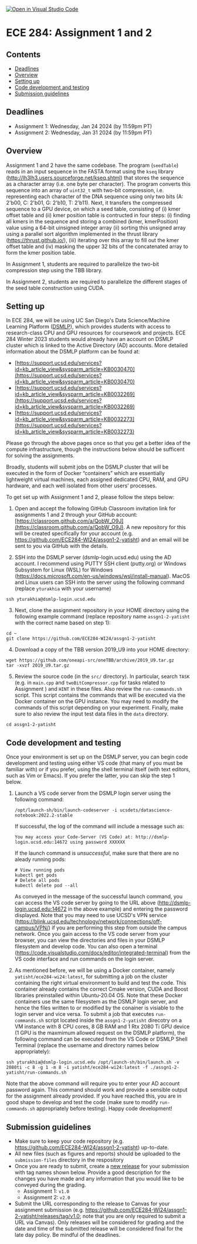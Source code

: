 [![Open in Visual Studio Code](https://classroom.github.com/assets/open-in-vscode-718a45dd9cf7e7f842a935f5ebbe5719a5e09af4491e668f4dbf3b35d5cca122.svg)](https://classroom.github.com/online_ide?assignment_repo_id=13475592&assignment_repo_type=AssignmentRepo)
# ECE 284: Assignment 1 and 2

## Contents
* [Deadlines](#deadlines)
* [Overview](#overview)
* [Setting up](#setting-up)
* [Code development and testing](#code-development-and-testing)
* [Submission guidelines](#submission-guidelines)

## Deadlines
- Assignment 1: Wednesday, Jan 24 2024 (by 11:59pm PT)
- Assignment 2: Wednesday, Jan 31 2024 (by 11:59pm PT)

## Overview

Assignment 1 and 2 have the same codebase. The program (`seedTable`) reads in an input sequence in the FASTA format using the `kseq` library (http://lh3lh3.users.sourceforge.net/kseq.shtml) that stores the sequence as a character array (i.e. one byte per character). The program converts this sequence into an array of `uint32_t` with two-bit compression, i.e. representing each character of the DNA sequence using only two bits (A: 2'b00, C: 2'b01, G: 2'b10, T: 2'b11). Next, it transfers the compressed sequence to a GPU device, on which a seed table, consisting of (i) kmer offset table and (ii) kmer position table is contructed in four steps: (i) finding all kmers in the sequence and storing a combined (kmer, kmerPosition) value using a 64-bit uinsigned integer array (ii) sorting this unsigned array using a parallel sort algorithm implemented in the thrust library (https://thrust.github.io/), (iii) iterating over this array to fill out the kmer offset table and (iv) masking the upper 32 bits of the concatenated array to form the kmer position table.

In Assignment 1, students are required to parallelize the two-bit compression step using the TBB library.

In Assignment 2, students are required to parallelize the different stages of the seed table construction using CUDA.

## Setting up

In ECE 284, we will be using UC San Diego's Data Science/Machine Learning Platform ([DSMLP](https://blink.ucsd.edu/faculty/instruction/tech-guide/dsmlp/index.html)), which provides students with access to research-class CPU and GPU resources for coursework and projects. ECE 284 Winter 2023 students would already have an account on DSMLP cluster which is linked to the Active Directory (AD) accounts. More detailed information about the DSMLP platform can be found at: 
* [https://support.ucsd.edu/services?id=kb_article_view&sysparm_article=KB0030470](https://support.ucsd.edu/services?id=kb_article_view&sysparm_article=KB0030470)
* [https://support.ucsd.edu/services?id=kb_article_view&sysparm_article=KB0032269](https://support.ucsd.edu/services?id=kb_article_view&sysparm_article=KB0032269)
* [https://support.ucsd.edu/services?id=kb_article_view&sysparm_article=KB0032273](https://support.ucsd.edu/services?id=kb_article_view&sysparm_article=KB0032273)
  
Please go through the above pages once so that you get a better idea of the compute infrastructure, though the instructions below should be sufficent for solving the assignments.

Broadly, students will submit jobs on the DSMLP cluster that will be executed in the form of Docker “containers” which are essentially lightweight virtual machines, each assigned dedicated CPU, RAM, and GPU hardware, and each well isolated from other users’ processes.

To get set up with Assignment 1 and 2, please follow the steps below:

1. Open and accept the following GitHub Classroom invitation link for assignments 1 and 2 through your GitHub account: [https://classroom.github.com/a/QobW_O9J](https://classroom.github.com/a/QobW_O9J). A new repository for this will be created specifically for your account (e.g. https://github.com/ECE284-WI24/assgn1-2-yatisht) and an email will be sent to you via GitHub with the details.

2. SSH into the DSMLP server (dsmlp-login.ucsd.edu) using the AD account. I recommend using PUTTY SSH client (putty.org) or Windows Subsystem for Linux (WSL) for Windows (https://docs.microsoft.com/en-us/windows/wsl/install-manual). MacOS and Linux users can SSH into the server using the following command (replace `yturakhia` with your username)

```
ssh yturakhia@dsmlp-login.ucsd.edu
```

3. Next, clone the assignment repository in your HOME directory using the following example command (replace repository name `assgn1-2-yatisht` with the correct name based on step 1):
```
cd ~
git clone https://github.com/ECE284-WI24/assgn1-2-yatisht
```

4. Download a copy of the TBB version 2019_U9 into your HOME directory:

```
wget https://github.com/oneapi-src/oneTBB/archive/2019_U9.tar.gz
tar -xvzf 2019_U9.tar.gz
```

5. Review the source code (in the `src/` directory). In particular, search `TASK` (e.g. in `main.cpp` and `twoBitCompressor.cpp` for tasks related to Assignment ) and `HINT` in these files. Also review the `run-commands.sh` script. This script contains the commands that will be executed via the Docker container on the GPU instance. You may need to modify the commands of this script depending on your experiment. Finally, make sure to also review the input test data files in the `data` directory.
```
cd assgn1-2-yatisht
```

## Code development and testing

Once your environment is set up on the DSMLP server, you can begin code development and testing using either VS code (that many of you must be familiar with) or if you prefer, using the shell terminal itself (with text editors, such as Vim or Emacs). If you prefer the latter, you can skip the step 1 below.

1. Launch a VS code server from the DSMLP login server using the following command:
   ```
   /opt/launch-sh/bin/launch-codeserver -i ucsdets/datascience-notebook:2022.2-stable
   ```
   If successful, the log of the command will include a message such as:
   ```
   You may access your Code-Server (VS Code) at: http://dsmlp-login.ucsd.edu:14672 using password XXXXXX
   ```
   If the launch command is *unsuccessful*, make sure that there are no aleady running pods:
   ```
   # View running pods
   kubectl get pods
   # Delete all pods
   kubectl delete pod --all
   ```
   As conveyed in the message of the successful launch command, you can access the VS code server by going to the URL above (http://dsmlp-login.ucsd.edu:14672 in the above example) and entering the password displayed. Note that you may need to use UCSD's VPN service (https://blink.ucsd.edu/technology/network/connections/off-campus/VPN/) if you are performing this step from outside the campus network. Once you gain access to the VS code server from your browser, you can view the directories and files in your DSMLP filesystem and develop code. You can also open a terminal (https://code.visualstudio.com/docs/editor/integrated-terminal) from the VS code interface and run commands on the login server.

2. As mentioned before, we will be using a Docker container, namely `yatisht/ece284-wi24:latest`, for submitting a job on the cluster containing the right virtual environment to build and test the code. This container already contains the correct Cmake version, CUDA and Boost libraries preinstalled within Ubuntu-20.04 OS. Note that these Docker containers use the same filesystem as the DSMLP login server, and hence the files written to or modified by the conainer is visiable to the login server and vice versa. To submit a job that executes `run-commands.sh` script located inside the `assgn1-2-yatisht` direcotry on a VM instance with 8 CPU cores, 8 GB RAM and 1 Rtx 2080 Ti GPU device (1 GPU is the maxmimum allowed request on the DSMLP platform), the following command can be executed from the VS Code or DSMLP Shell Terminal (replace the username and directory names below appropriately):

```
ssh yturakhia@dsmlp-login.ucsd.edu /opt/launch-sh/bin/launch.sh -v 2080ti -c 8 -g 1 -m 8 -i yatisht/ece284-wi24:latest -f ./assgn1-2-yatisht/run-commands.sh
```
Note that the above command will require you to enter your AD account password again. This command should work and provide a sensible output for the assignment already provided. If you have reached this, you are in good shape to develop and test the code (make sure to modify `run-commands.sh` appropriately before testing). Happy code development!

## Submission guidelines

* Make sure to keep your code repository (e.g. https://github.com/ECE284-WI24/assgn1-2-yatisht) up-to-date.
* All new files (such as figures and reports) should be uploaded to the `submission-files` directory in the respository
* Once you are ready to submit, create a [new release](https://docs.github.com/en/repositories/releasing-projects-on-github/managing-releases-in-a-repository#creating-a-release) for your submission with tag names shown below. Provide a good description for the changes you have made and any information that you would like to be conveyed during the grading.
  * Assignment 1: `v1.0`
  * Assignment 2: `v2.0`
* Submit the URL corresponding to the release to Canvas for your assignment submission (e.g. https://github.com/ECE284-WI24/assgn1-2-yatisht/releases/tag/v1.0; note that you are only required to submit a URL via Canvas). Only releases will be considered for grading and the date and time of the submitted release will be considered final for the late day policy. Be mindful of the deadlines.

